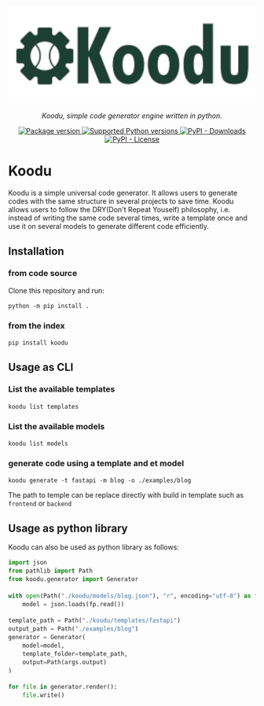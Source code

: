 <p align="center">
  <a href="https://gmwa.github.io/koodu/"><img src="https://github.com/GMWA/koodu/blob/main/docs/assets/images/koodu.png" alt="Koodu"></a>
</p>
<p align="center">
    <em>Koodu, simple code generator engine written in python.</em>
</p>


<p align="center">
    <a href="https://pypi.org/project/koodu" target="_blank">
        <img src="https://img.shields.io/pypi/v/koodu?color=%2334D058&label=version" alt="Package version">
    </a>
    <a href="https://pypi.org/project/koodu" target="_blank">
        <img src="https://img.shields.io/pypi/pyversions/koodu.svg?color=%2334D058" alt="Supported Python versions">
    </a>
    <a href="https://pypi.org/project/koodu" target="_blank">
        <img src="https://img.shields.io/pypi/dm/koodu?color=%2334D058&label=downloads" alt="PyPI - Downloads">
    </a>
    <a href="https://pypi.org/project/koodu" target="_blank">
        <img src="https://img.shields.io/pypi/l/koodu?color=%2334D058&label=licence" alt="PyPI - License">
    </a>
</p>


# Koodu

Koodu is a simple universal code generator. It allows users to generate codes with the same structure in several projects to save time. Koodu allows users to follow the DRY(Don't Repeat Youself) philosophy, i.e. instead of writing the same code several times, write a template once and use it on several models to generate different code efficiently.

## Installation

### from code source

Clone this repository and run:
```
python -m pip install .
```

### from the index

```
pip install koodu
```

## Usage as CLI

### List the available templates

```
koodu list templates
```

### List the available models

```
koodu list models
```

### generate code using a template and et model

```
koodu generate -t fastapi -m blog -o ./examples/blog
```
The path to temple can be replace directly with build in template such as `frontend` or `backend`


## Usage as python library

Koodu can also be used as python library as follows:

```python
import json
from pathlib import Path
from koodu.generator import Generator

with open(Path("./koodu/models/blog.json"), "r", encoding="utf-8") as fp:
    model = json.loads(fp.read())

template_path = Path("./koodu/templates/fastapi")
output_path = Path("./examples/blog")
generator = Generator(
    model=model,
    template_folder=template_path,
    output=Path(args.output)
)

for file in generator.render():
    file.write()
```
